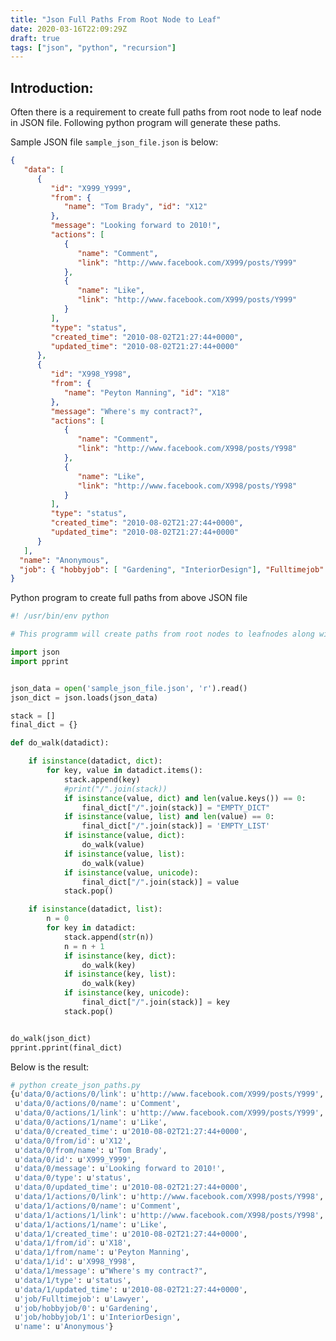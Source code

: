 ```yaml
---
title: "Json Full Paths From Root Node to Leaf"
date: 2020-03-16T22:09:29Z
draft: true
tags: ["json", "python", "recursion"]
---
```


<!--- Below style are also defined in static/css/my.css file.
They are repeatedly defined here so that pandoc can generate
the final HTML with all necessary css styles.
Note: draft: true above. This prevents publishing it to GitHUB.
--->
<style>
/* To highlight text in Green in pre tag */
.hl {color: #008A00;}
/* To highlight text in Bold Green in pre tag */
.hlb {color: #008A00; font-weight: bold;}
/* To highlight text in Bold Red in pre tag */
.hlbr {color:#e90001; font-weight: bold;}
/* <code> tag does not work in blogger. Use following class with span tag */
.code {
    color:#7e168d; 
    background: #f0f0f0; 
    padding: 0.1em 0.4em;
    font-family: SFMono-Regular, Consolas, "Liberation Mono", Menlo, Courier, monospace;
}
</style>

## Introduction:
Often there is a requirement to create full paths from root node to leaf node in JSON file. Following python program will generate these paths.

Sample JSON file `sample_json_file.json` is below:
```json
{
   "data": [
      {
         "id": "X999_Y999",
         "from": {
            "name": "Tom Brady", "id": "X12"
         },
         "message": "Looking forward to 2010!",
         "actions": [
            {
               "name": "Comment",
               "link": "http://www.facebook.com/X999/posts/Y999"
            },
            {
               "name": "Like",
               "link": "http://www.facebook.com/X999/posts/Y999"
            }
         ],
         "type": "status",
         "created_time": "2010-08-02T21:27:44+0000",
         "updated_time": "2010-08-02T21:27:44+0000"
      },
      {
         "id": "X998_Y998",
         "from": {
            "name": "Peyton Manning", "id": "X18"
         },
         "message": "Where's my contract?",
         "actions": [
            {
               "name": "Comment",
               "link": "http://www.facebook.com/X998/posts/Y998"
            },
            {
               "name": "Like",
               "link": "http://www.facebook.com/X998/posts/Y998"
            }
         ],
         "type": "status",
         "created_time": "2010-08-02T21:27:44+0000",
         "updated_time": "2010-08-02T21:27:44+0000"
      }
   ],
  "name": "Anonymous",
  "job": { "hobbyjob": [ "Gardening", "InteriorDesign"], "Fulltimejob": "Lawyer" }
}
```

Python program to create full paths from above JSON file
```python
#! /usr/bin/env python

# This programm will create paths from root nodes to leafnodes along with values from any json file or structure.

import json
import pprint


json_data = open('sample_json_file.json', 'r').read()
json_dict = json.loads(json_data)

stack = []
final_dict = {}

def do_walk(datadict):

    if isinstance(datadict, dict):
        for key, value in datadict.items():
            stack.append(key)
            #print("/".join(stack))
            if isinstance(value, dict) and len(value.keys()) == 0:
                final_dict["/".join(stack)] = "EMPTY_DICT"
            if isinstance(value, list) and len(value) == 0:
                final_dict["/".join(stack)] = 'EMPTY_LIST'
            if isinstance(value, dict):
                do_walk(value)
            if isinstance(value, list):
                do_walk(value)
            if isinstance(value, unicode):
                final_dict["/".join(stack)] = value
            stack.pop()

    if isinstance(datadict, list):
        n = 0
        for key in datadict:
            stack.append(str(n))
            n = n + 1
            if isinstance(key, dict):
                do_walk(key)
            if isinstance(key, list):
                do_walk(key)
            if isinstance(key, unicode):
                final_dict["/".join(stack)] = key
            stack.pop()


do_walk(json_dict)
pprint.pprint(final_dict)
```
Below is the result:
```bash
# python create_json_paths.py
{u'data/0/actions/0/link': u'http://www.facebook.com/X999/posts/Y999',
 u'data/0/actions/0/name': u'Comment',
 u'data/0/actions/1/link': u'http://www.facebook.com/X999/posts/Y999',
 u'data/0/actions/1/name': u'Like',
 u'data/0/created_time': u'2010-08-02T21:27:44+0000',
 u'data/0/from/id': u'X12',
 u'data/0/from/name': u'Tom Brady',
 u'data/0/id': u'X999_Y999',
 u'data/0/message': u'Looking forward to 2010!',
 u'data/0/type': u'status',
 u'data/0/updated_time': u'2010-08-02T21:27:44+0000',
 u'data/1/actions/0/link': u'http://www.facebook.com/X998/posts/Y998',
 u'data/1/actions/0/name': u'Comment',
 u'data/1/actions/1/link': u'http://www.facebook.com/X998/posts/Y998',
 u'data/1/actions/1/name': u'Like',
 u'data/1/created_time': u'2010-08-02T21:27:44+0000',
 u'data/1/from/id': u'X18',
 u'data/1/from/name': u'Peyton Manning',
 u'data/1/id': u'X998_Y998',
 u'data/1/message': u"Where's my contract?",
 u'data/1/type': u'status',
 u'data/1/updated_time': u'2010-08-02T21:27:44+0000',
 u'job/Fulltimejob': u'Lawyer',
 u'job/hobbyjob/0': u'Gardening',
 u'job/hobbyjob/1': u'InteriorDesign',
 u'name': u'Anonymous'}
```


